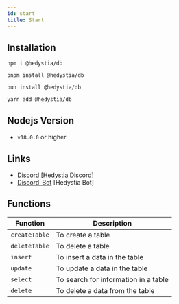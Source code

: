 ```yaml
---
id: start
title: Start
---
```


## Installation

```
npm i @hedystia/db

pnpm install @hedystia/db

bun install @hedystia/db

yarn add @hedystia/db
```

## Nodejs Version

- `v18.0.0` or higher

## Links

- [Discord](https://discord.gg/aXvuUpvRQs) [Hedystia Discord]
- [Discord_Bot](https://hedystia.com) [Hedystia Bot]

## Functions

| Function      | Description                          |
| ------------- | ------------------------------------ |
| `createTable` | To create a table                    |
| `deleteTable` | To delete a table                    |
| `insert`      | To insert a data in the table        |
| `update`      | To update a data in the table        |
| `select`      | To search for information in a table |
| `delete`      | To delete a data from the table      |
